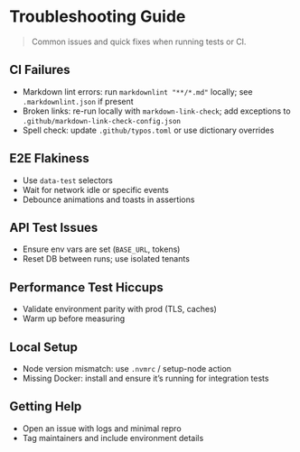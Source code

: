 # Troubleshooting Guide

> Common issues and quick fixes when running tests or CI.

## CI Failures
- Markdown lint errors: run `markdownlint "**/*.md"` locally; see `.markdownlint.json` if present
- Broken links: re-run locally with `markdown-link-check`; add exceptions to `.github/markdown-link-check-config.json`
- Spell check: update `.github/typos.toml` or use dictionary overrides

## E2E Flakiness
- Use `data-test` selectors
- Wait for network idle or specific events
- Debounce animations and toasts in assertions

## API Test Issues
- Ensure env vars are set (`BASE_URL`, tokens)
- Reset DB between runs; use isolated tenants

## Performance Test Hiccups
- Validate environment parity with prod (TLS, caches)
- Warm up before measuring

## Local Setup
- Node version mismatch: use `.nvmrc` / setup-node action
- Missing Docker: install and ensure it’s running for integration tests

## Getting Help
- Open an issue with logs and minimal repro
- Tag maintainers and include environment details
